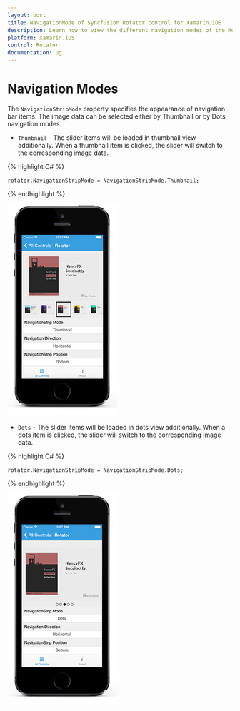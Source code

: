 ```yaml
---
layout: post
title: NavigationMode of Syncfusion Rotator control for Xamarin.iOS
description: Learn how to view the different navigation modes of the Rotator control in Xamarin.iOS
platform: Xamarin.iOS 
control: Rotator
documentation: ug
---
```


# Navigation Modes

The `NavigationStripMode` property specifies the appearance of navigation bar items. The image data can be selected either by Thumbnail or by Dots navigation modes.

* `Thumbnail` - The slider items will be loaded in thumbnail view additionally. When a thumbnail item is clicked, the slider will switch to the corresponding image data.

{% highlight C# %}

	rotator.NavigationStripMode = NavigationStripMode.Thumbnail;	

{% endhighlight %}

![](images/thumbnail.png)

* `Dots` - The slider items will be loaded in dots view additionally. When a dots item is clicked, the slider will switch to the corresponding image data.

{% highlight C# %}

	rotator.NavigationStripMode = NavigationStripMode.Dots;	

{% endhighlight %}

![](images/dots.png)